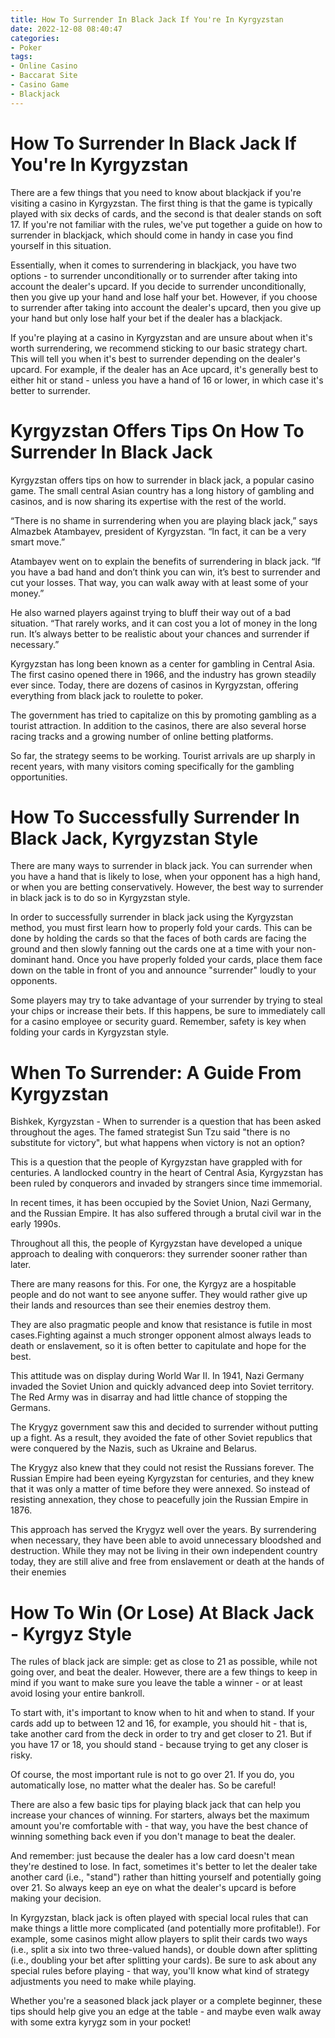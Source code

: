 ```yaml
---
title: How To Surrender In Black Jack If You're In Kyrgyzstan
date: 2022-12-08 08:40:47
categories:
- Poker
tags:
- Online Casino
- Baccarat Site
- Casino Game
- Blackjack
---
```



#  How To Surrender In Black Jack If You're In Kyrgyzstan

There are a few things that you need to know about blackjack if you're visiting a casino in Kyrgyzstan. The first thing is that the game is typically played with six decks of cards, and the second is that dealer stands on soft 17. If you're not familiar with the rules, we've put together a guide on how to surrender in blackjack, which should come in handy in case you find yourself in this situation.

Essentially, when it comes to surrendering in blackjack, you have two options - to surrender unconditionally or to surrender after taking into account the dealer's upcard. If you decide to surrender unconditionally, then you give up your hand and lose half your bet. However, if you choose to surrender after taking into account the dealer's upcard, then you give up your hand but only lose half your bet if the dealer has a blackjack.

If you're playing at a casino in Kyrgyzstan and are unsure about when it's worth surrendering, we recommend sticking to our basic strategy chart. This will tell you when it's best to surrender depending on the dealer's upcard. For example, if the dealer has an Ace upcard, it's generally best to either hit or stand - unless you have a hand of 16 or lower, in which case it's better to surrender.

#  Kyrgyzstan Offers Tips On How To Surrender In Black Jack

Kyrgyzstan offers tips on how to surrender in black jack, a popular casino game. The small central Asian country has a long history of gambling and casinos, and is now sharing its expertise with the rest of the world.

“There is no shame in surrendering when you are playing black jack,” says Almazbek Atambayev, president of Kyrgyzstan. “In fact, it can be a very smart move.”

Atambayev went on to explain the benefits of surrendering in black jack. “If you have a bad hand and don’t think you can win, it’s best to surrender and cut your losses. That way, you can walk away with at least some of your money.”

He also warned players against trying to bluff their way out of a bad situation. “That rarely works, and it can cost you a lot of money in the long run. It’s always better to be realistic about your chances and surrender if necessary.”

Kyrgyzstan has long been known as a center for gambling in Central Asia. The first casino opened there in 1966, and the industry has grown steadily ever since. Today, there are dozens of casinos in Kyrgyzstan, offering everything from black jack to roulette to poker.

The government has tried to capitalize on this by promoting gambling as a tourist attraction. In addition to the casinos, there are also several horse racing tracks and a growing number of online betting platforms.

So far, the strategy seems to be working. Tourist arrivals are up sharply in recent years, with many visitors coming specifically for the gambling opportunities.

#  How To Successfully Surrender In Black Jack, Kyrgyzstan Style

There are many ways to surrender in black jack. You can surrender when you have a hand that is likely to lose, when your opponent has a high hand, or when you are betting conservatively. However, the best way to surrender in black jack is to do so in Kyrgyzstan style.

In order to successfully surrender in black jack using the Kyrgyzstan method, you must first learn how to properly fold your cards. This can be done by holding the cards so that the faces of both cards are facing the ground and then slowly fanning out the cards one at a time with your non-dominant hand. Once you have properly folded your cards, place them face down on the table in front of you and announce "surrender" loudly to your opponents.

Some players may try to take advantage of your surrender by trying to steal your chips or increase their bets. If this happens, be sure to immediately call for a casino employee or security guard. Remember, safety is key when folding your cards in Kyrgyzstan style.

#  When To Surrender: A Guide From Kyrgyzstan

Bishkek, Kyrgyzstan - When to surrender is a question that has been asked throughout the ages. The famed strategist Sun Tzu said "there is no substitute for victory", but what happens when victory is not an option?

This is a question that the people of Kyrgyzstan have grappled with for centuries. A landlocked country in the heart of Central Asia, Kyrgyzstan has been ruled by conquerors and invaded by strangers since time immemorial.

In recent times, it has been occupied by the Soviet Union, Nazi Germany, and the Russian Empire. It has also suffered through a brutal civil war in the early 1990s.

Throughout all this, the people of Kyrgyzstan have developed a unique approach to dealing with conquerors: they surrender sooner rather than later.

There are many reasons for this. For one, the Kyrgyz are a hospitable people and do not want to see anyone suffer. They would rather give up their lands and resources than see their enemies destroy them.

They are also pragmatic people and know that resistance is futile in most cases.Fighting against a much stronger opponent almost always leads to death or enslavement, so it is often better to capitulate and hope for the best.

This attitude was on display during World War II. In 1941, Nazi Germany invaded the Soviet Union and quickly advanced deep into Soviet territory. The Red Army was in disarray and had little chance of stopping the Germans.

The Krygyz government saw this and decided to surrender without putting up a fight. As a result, they avoided the fate of other Soviet republics that were conquered by the Nazis, such as Ukraine and Belarus.


The Krygyz also knew that they could not resist the Russians forever. The Russian Empire had been eyeing Kyrgyzstan for centuries, and they knew that it was only a matter of time before they were annexed. So instead of resisting annexation, they chose to peacefully join the Russian Empire in 1876.

 This approach has served the Krygyz well over the years. By surrendering when necessary, they have been able to avoid unnecessary bloodshed and destruction. While they may not be living in their own independent country today, they are still alive and free from enslavement or death at the hands of their enemies

#  How To Win (Or Lose) At Black Jack - Kyrgyz Style

The rules of black jack are simple: get as close to 21 as possible, while not going over, and beat the dealer.  However, there are a few things to keep in mind if you want to make sure you leave the table a winner - or at least avoid losing your entire bankroll.

To start with, it's important to know when to hit and when to stand. If your cards add up to between 12 and 16, for example, you should hit - that is, take another card from the deck in order to try and get closer to 21. But if you have 17 or 18, you should stand - because trying to get any closer is risky.

Of course, the most important rule is not to go over 21. If you do, you automatically lose, no matter what the dealer has. So be careful!

There are also a few basic tips for playing black jack that can help you increase your chances of winning. For starters, always bet the maximum amount you're comfortable with - that way, you have the best chance of winning something back even if you don't manage to beat the dealer.

And remember: just because the dealer has a low card doesn't mean they're destined to lose. In fact, sometimes it's better to let the dealer take another card (i.e., "stand") rather than hitting yourself and potentially going over 21. So always keep an eye on what the dealer's upcard is before making your decision.

In Kyrgyzstan, black jack is often played with special local rules that can make things a little more complicated (and potentially more profitable!). For example, some casinos might allow players to split their cards two ways (i.e., split a six into two three-valued hands), or double down after splitting (i.e., doubling your bet after splitting your cards). Be sure to ask about any special rules before playing - that way, you'll know what kind of strategy adjustments you need to make while playing.

Whether you're a seasoned black jack player or a complete beginner, these tips should help give you an edge at the table - and maybe even walk away with some extra kyrygz som in your pocket!
